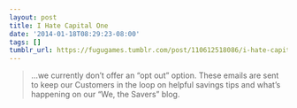 ```yaml
---
layout: post
title: I Hate Capital One
date: '2014-01-18T08:29:23-08:00'
tags: []
tumblr_url: https://fugugames.tumblr.com/post/110612518086/i-hate-capital-one
---
```

> …we currently don’t offer an “opt out” option. These emails are sent to keep our Customers in the loop on helpful savings tips and what’s happening on our “We, the Savers” blog.

